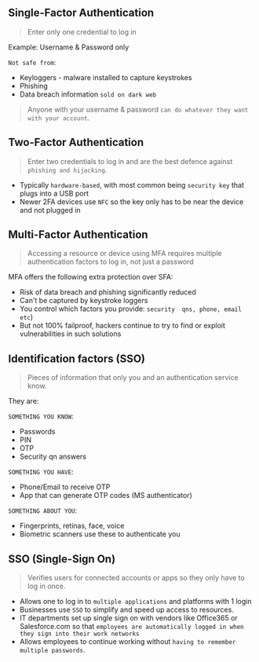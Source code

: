 ## Single-Factor Authentication
> Enter only one credential to log in

Example: Username & Password only

`Not safe from`:
- Keyloggers - malware installed to capture keystrokes
- Phishing
- Data breach information `sold on dark web`

> Anyone with your username & password `can do whatever they want with your account`.

## Two-Factor Authentication
> Enter two credentials to log in and are the best defence against `phishing and hijacking`.

* Typically  `hardware-based`, with most common being `security key` that plugs into a USB port
* Newer 2FA devices use `NFC` so the key only has to be near the device and not plugged in

## Multi-Factor Authentication
> Accessing a resource or device using MFA requires multiple authentication factors to log in, not just a password

MFA offers the following extra protection over SFA:
* Risk of data breach and phishing significantly reduced
* Can't be captured by keystroke loggers
* You control which factors you provide: `security  qns, phone, email etc`)
* But not 100% failproof, hackers continue to try to find or exploit vulnerabilities in such solutions

## Identification factors (SSO)
> Pieces of information that only you and an authentication service know.

They are:

`SOMETHING YOU KNOW`:
- Passwords
- PIN
- OTP
- Security qn answers

`SOMETHING YOU HAVE`:
* Phone/Email to receive OTP
* App that can generate OTP codes (MS authenticator)

`SOMETHING ABOUT YOU`:
* Fingerprints, retinas, face, voice
* Biometric scanners use these to authenticate you

## SSO (Single-Sign On)
> Verifies users for connected accounts or apps so they only have to log in once.

* Allows one to log in to `multiple applications` and platforms with 1 login
* Businesses use `SSO` to simplify and speed up access to resources.
* IT departments set up single sign on with vendors like Office365 or Salesforce.com so that `employees are automatically logged in when they sign into their work networks`
* Allows employees to continue working without `having to remember multiple passwords`.


